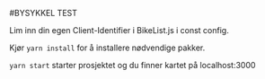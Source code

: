 #BYSYKKEL TEST

Lim inn din egen Client-Identifier i BikeList.js i const config.

Kjør `yarn install` for å installere nødvendige pakker.

`yarn start` starter prosjektet og du finner kartet på localhost:3000